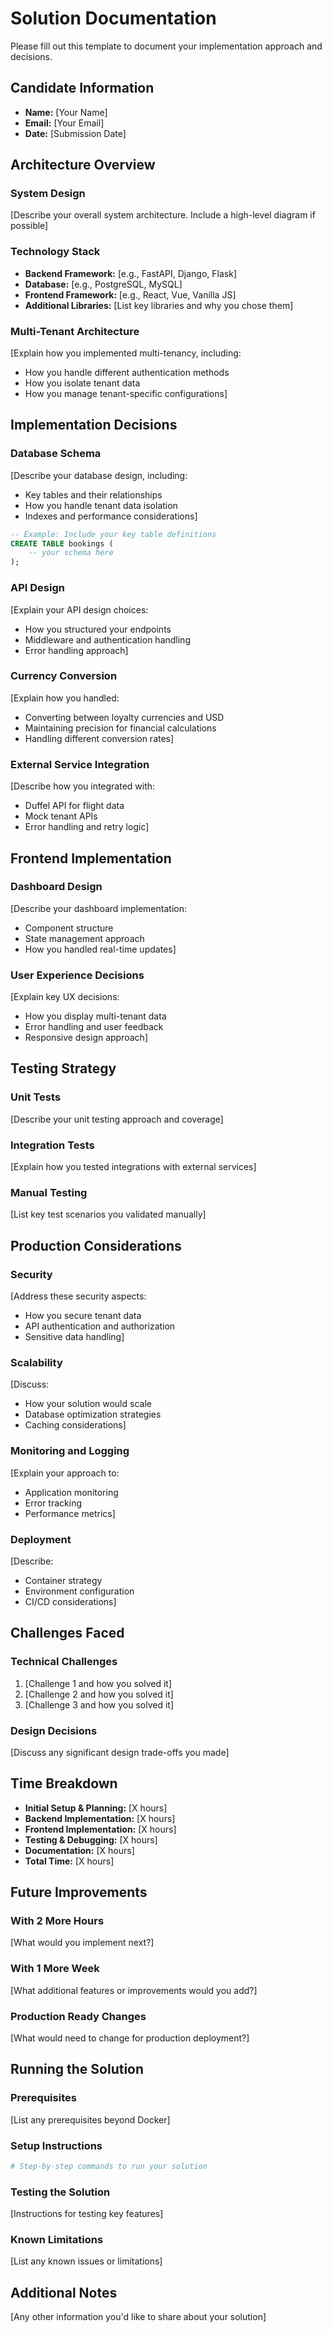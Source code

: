 # Solution Documentation

Please fill out this template to document your implementation approach and decisions.

## Candidate Information
- **Name:** [Your Name]
- **Email:** [Your Email]
- **Date:** [Submission Date]

## Architecture Overview

### System Design
[Describe your overall system architecture. Include a high-level diagram if possible]

### Technology Stack
- **Backend Framework:** [e.g., FastAPI, Django, Flask]
- **Database:** [e.g., PostgreSQL, MySQL]
- **Frontend Framework:** [e.g., React, Vue, Vanilla JS]
- **Additional Libraries:** [List key libraries and why you chose them]

### Multi-Tenant Architecture
[Explain how you implemented multi-tenancy, including:
- How you handle different authentication methods
- How you isolate tenant data
- How you manage tenant-specific configurations]

## Implementation Decisions

### Database Schema
[Describe your database design, including:
- Key tables and their relationships
- How you handle tenant data isolation
- Indexes and performance considerations]

```sql
-- Example: Include your key table definitions
CREATE TABLE bookings (
    -- your schema here
);
```

### API Design
[Explain your API design choices:
- How you structured your endpoints
- Middleware and authentication handling
- Error handling approach]

### Currency Conversion
[Explain how you handled:
- Converting between loyalty currencies and USD
- Maintaining precision for financial calculations
- Handling different conversion rates]

### External Service Integration
[Describe how you integrated with:
- Duffel API for flight data
- Mock tenant APIs
- Error handling and retry logic]

## Frontend Implementation

### Dashboard Design
[Describe your dashboard implementation:
- Component structure
- State management approach
- How you handled real-time updates]

### User Experience Decisions
[Explain key UX decisions:
- How you display multi-tenant data
- Error handling and user feedback
- Responsive design approach]

## Testing Strategy

### Unit Tests
[Describe your unit testing approach and coverage]

### Integration Tests
[Explain how you tested integrations with external services]

### Manual Testing
[List key test scenarios you validated manually]

## Production Considerations

### Security
[Address these security aspects:
- How you secure tenant data
- API authentication and authorization
- Sensitive data handling]

### Scalability
[Discuss:
- How your solution would scale
- Database optimization strategies
- Caching considerations]

### Monitoring and Logging
[Explain your approach to:
- Application monitoring
- Error tracking
- Performance metrics]

### Deployment
[Describe:
- Container strategy
- Environment configuration
- CI/CD considerations]

## Challenges Faced

### Technical Challenges
1. [Challenge 1 and how you solved it]
2. [Challenge 2 and how you solved it]
3. [Challenge 3 and how you solved it]

### Design Decisions
[Discuss any significant design trade-offs you made]

## Time Breakdown

- **Initial Setup & Planning:** [X hours]
- **Backend Implementation:** [X hours]
- **Frontend Implementation:** [X hours]
- **Testing & Debugging:** [X hours]
- **Documentation:** [X hours]
- **Total Time:** [X hours]

## Future Improvements

### With 2 More Hours
[What would you implement next?]

### With 1 More Week
[What additional features or improvements would you add?]

### Production Ready Changes
[What would need to change for production deployment?]

## Running the Solution

### Prerequisites
[List any prerequisites beyond Docker]

### Setup Instructions
```bash
# Step-by-step commands to run your solution
```

### Testing the Solution
[Instructions for testing key features]

### Known Limitations
[List any known issues or limitations]

## Additional Notes

[Any other information you'd like to share about your solution]
